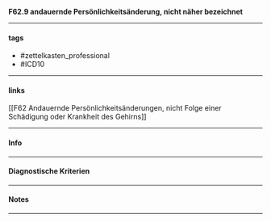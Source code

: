 __F62.9 andauernde Persönlichkeitsänderung, nicht näher bezeichnet__

___________________________________________
#### tags

- #zettelkasten_professional
- #ICD10 
___________________________________________
#### links

[[F62 Andauernde Persönlichkeitsänderungen, nicht Folge einer Schädigung oder Krankheit des Gehirns]]

___________________________________________
#### Info

___________________________________________
#### Diagnostische Kriterien

___________________________________________
#### Notes

___________________________________________

